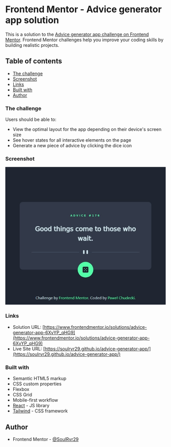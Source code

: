 # Frontend Mentor - Advice generator app solution

This is a solution to the [Advice generator app challenge on Frontend Mentor](https://www.frontendmentor.io/challenges/advice-generator-app-QdUG-13db). Frontend Mentor challenges help you improve your coding skills by building realistic projects.

## Table of contents

- [The challenge](#the-challenge)
- [Screenshot](#screenshot)
- [Links](#links)
- [Built with](#built-with)
- [Author](#author)

### The challenge

Users should be able to:

- View the optimal layout for the app depending on their device's screen size
- See hover states for all interactive elements on the page
- Generate a new piece of advice by clicking the dice icon

### Screenshot

![](./screenshot.jpeg)

### Links

- Solution URL: [https://www.frontendmentor.io/solutions/advice-generator-app-6XvYP_qHG9](https://www.frontendmentor.io/solutions/advice-generator-app-6XvYP_qHG9)
- Live Site URL: [https://soulrvr29.github.io/advice-generator-app/](https://soulrvr29.github.io/advice-generator-app/)

### Built with

- Semantic HTML5 markup
- CSS custom properties
- Flexbox
- CSS Grid
- Mobile-first workflow
- [React](https://reactjs.org/) - JS library
- [Tailwind](https://tailwindcss.com/) - CSS framework

## Author

- Frontend Mentor - [@SoulRvr29](https://www.frontendmentor.io/profile/SoulRvr29)
